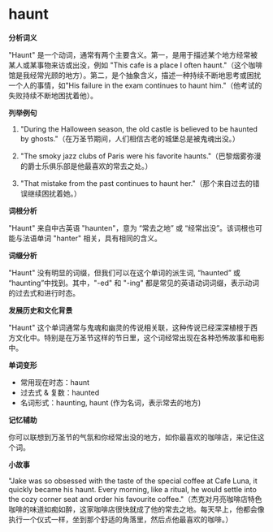 # haunt

**分析词义**

  

"Haunt" 是一个动词，通常有两个主要含义。第一，是用于描述某个地方经常被某人或某事物来访或出没，例如 "This cafe is a place I often haunt."（这个咖啡馆是我经常光顾的地方）。第二，是个抽象含义，描述一种持续不断地思考或困扰一个人的事情，如"His failure in the exam continues to haunt him."（他考试的失败持续不断地困扰着他）。

  

**列举例句**

  

1.  "During the Halloween season, the old castle is believed to be haunted by ghosts."（在万圣节期间，人们相信古老的城堡总是被鬼魂出没。）
    
      
    
2.  "The smoky jazz clubs of Paris were his favorite haunts."（巴黎烟雾弥漫的爵士乐俱乐部是他最喜欢的常去之处。）
    
      
    
3.  "That mistake from the past continues to haunt her."（那个来自过去的错误继续困扰着她。）
    
      
    

  

**词根分析**

  

"Haunt" 来自中古英语 "haunten"，意为 “常去之地” 或 “经常出没”。该词根也可能与法语单词 "hanter" 相关，具有相同的含义。

  

**词缀分析**

  

"Haunt" 没有明显的词缀，但我们可以在这个单词的派生词, “haunted” 或 “haunting”中找到。其中，"-ed" 和 "-ing" 都是常见的英语动词词缀，表示动词的过去式和进行时态。

  

**发展历史和文化背景**

  

"Haunt" 这个单词通常与鬼魂和幽灵的传说相关联，这种传说已经深深植根于西方文化中。特别是在万圣节这样的节日里，这个词经常出现在各种恐怖故事和电影中。

  

**单词变形**

  

*   常用现在时态：haunt
*   过去式 & 复数：haunted
*   名词形式：haunting, haunt (作为名词，表示常去的地方)

  

**记忆辅助**

  

你可以联想到万圣节的气氛和你经常出没的地方，如你最喜欢的咖啡店，来记住这个词。

  

**小故事**

  

"Jake was so obsessed with the taste of the special coffee at Cafe Luna, it quickly became his haunt. Every morning, like a ritual, he would settle into the cozy corner seat and order his favourite coffee."（杰克对月亮咖啡店特色咖啡的味道如痴如醉，这家咖啡店很快就成了他的常去之地。每天早上，他都会像执行一个仪式一样，坐到那个舒适的角落里，然后点他最喜欢的咖啡。）

